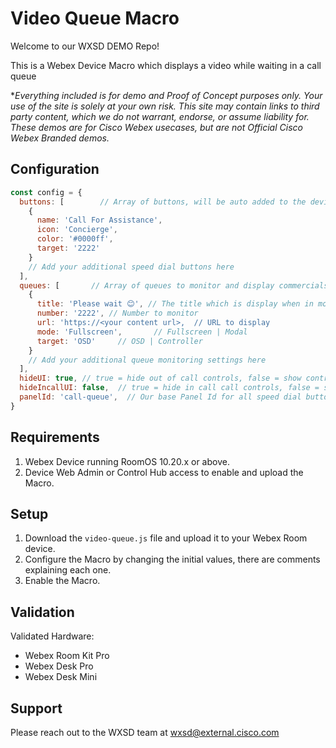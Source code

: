 # Video Queue Macro
Welcome to our WXSD DEMO Repo! <!-- Keep this here --> 

This is a Webex Device Macro which displays a video while waiting in a call queue


<!-- Keep the following here -->  
 *_Everything included is for demo and Proof of Concept purposes only. Your use of the site is solely at your own risk. This site may contain links to third party content, which we do not warrant, endorse, or assume liability for. These demos are for Cisco Webex usecases, but are not Official Cisco Webex Branded demos._
## Configuration

```js
const config = {
  buttons: [        // Array of buttons, will be auto added to the device
    {
      name: 'Call For Assistance',
      icon: 'Concierge',
      color: '#0000ff',
      target: '2222'
    }
    // Add your additional speed dial buttons here
  ],
  queues: [       // Array of queues to monitor and display commercials
    {
      title: 'Please wait 😊', // The title which is display when in modal mode
      number: '2222', // Number to monitor
      url: 'https://<your content url>,  // URL to display
      mode: 'Fullscreen',       // Fullscreen | Modal
      target: 'OSD'     // OSD | Controller
    }
    // Add your additional queue monitoring settings here
  ],
  hideUI: true, // true = hide out of call controls, false = show controls
  hideIncallUI: false,  // true = hide in call call controls, false = show controls
  panelId: 'call-queue',  // Our base Panel Id for all speed dial buttons
}
```

## Requirements

1. Webex Device running RoomOS 10.20.x or above.
2. Device Web Admin or Control Hub access to enable and upload the Macro.

## Setup

1. Download the ``video-queue.js`` file and upload it to your Webex Room device.
2. Configure the Macro by changing the initial values, there are comments explaining each one.
3. Enable the Macro.

## Validation

Validated Hardware:

* Webex Room Kit Pro
* Webex Desk Pro
* Webex Desk Mini

## Support

Please reach out to the WXSD team at [wxsd@external.cisco.com](mailto:wxsd@external.cisco.com?subject=video-queue-macro)
